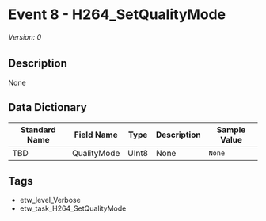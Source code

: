 # Event 8 - H264_SetQualityMode
###### Version: 0

## Description
None

## Data Dictionary
|Standard Name|Field Name|Type|Description|Sample Value|
|---|---|---|---|---|
|TBD|QualityMode|UInt8|None|`None`|

## Tags
* etw_level_Verbose
* etw_task_H264_SetQualityMode